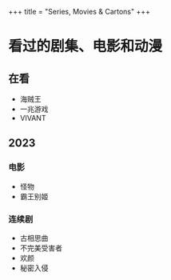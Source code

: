 +++
title = "Series, Movies & Cartons"
+++
# 看过的剧集、电影和动漫
## 在看
- 海贼王
- 一兆游戏
- VIVANT
## 2023
### 电影
- 怪物
- 霸王别姬
### 连续剧
- 古相思曲
- 不完美受害者
- 欢颜
- 秘密入侵